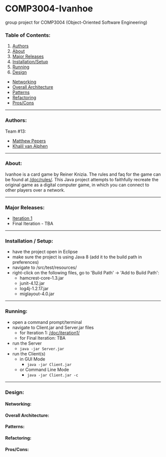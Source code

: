 # COMP3004-Ivanhoe
group project for COMP3004 (Object-Oriented Software Engineering)

### Table of Contents:
1. [Authors](https://github.com/pepers/COMP3004-Ivanhoe/blob/master/README.md#authors)     
2. [About](https://github.com/pepers/COMP3004-Ivanhoe/blob/master/README.md#about)
3. [Major Releases](https://github.com/pepers/COMP3004-Ivanhoe/blob/master/README.md#major-releases)
4. [Installation/Setup](https://github.com/pepers/COMP3004-Ivanhoe/blob/master/README.md#installation--setup)
5. [Running](https://github.com/pepers/COMP3004-Ivanhoe/blob/master/README.md#running)
6. [Design](https://github.com/pepers/COMP3004-Ivanhoe/blob/master/README.md#design)
  - [Networking](https://github.com/pepers/COMP3004-Ivanhoe/blob/master/README.md##networking)
  - [Overall Architecture](https://github.com/pepers/COMP3004-Ivanhoe/blob/master/README.md##overall-architecture)
  - [Patterns](https://github.com/pepers/COMP3004-Ivanhoe/blob/master/README.md##patterns)
  - [Refactoring](https://github.com/pepers/COMP3004-Ivanhoe/blob/master/README.md##refactoring)
  - [Pros/Cons](https://github.com/pepers/COMP3004-Ivanhoe/blob/master/README.md##pros--cons)

---
### Authors:
Team #13: 
- [Matthew Pepers](https://github.com/pepers)
- [Khalil van Alphen](https://github.com/kanguilla)

---
### About:
Ivanhoe is a card game by Reiner Knizia.  The rules and faq for the game can be found at [/doc/rules/](https://github.com/pepers/COMP3004-Ivanhoe/tree/master/doc/rules).  This Java project attempts to faithfully recreate the original game as a digital computer game, in which you can connect to other players over a network.

---
### Major Releases:
- [Iteration 1](https://github.com/pepers/COMP3004-Ivanhoe/tree/v1.0)
- Final Iteration - TBA

---
### Installation / Setup:
- have the project open in Eclipse
- make sure the project is using Java 8 (add it to the build path in preferences)
- navigate to /src/test/resources/
- right-click on the following files, go to 'Build Path' -> 'Add to Build Path':
  - hamcrest-core-1.3.jar
  - junit-4.12.jar
  - log4j-1.2.17.jar
  - miglayout-4.0.jar

---
### Running:
- open a command prompt/terminal
- navigate to Client.jar and Server.jar files 
  - for Iteration 1: [/doc/iteration1/](https://github.com/pepers/COMP3004-Ivanhoe/tree/master/doc/iteration1)
  - for Final Iteration: TBA
- run the Server
  - `java -jar Server.jar`
- run the Client(s)
  - in GUI Mode
    - `java -jar Client.jar`
  - or Command Line Mode
    - `java -jar Client.jar -c`

---
### Design:

#### Networking:

#### Overall Architecture:

#### Patterns:

#### Refactoring:

#### Pros/Cons:

